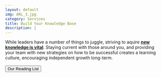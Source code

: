 ```yaml
---
layout: default
img: ARL_3.jpg
category: Services
title: Build Your Knowledge Base
description: |
---
```

While leaders have a number of things to juggle, striving to aquire <strong><u>new knowledge is vital</u></strong>. Staying current with those around you, and providing your team with new strategies on how to be successful creates a learning culture, encouraging independent growth long-term.
<br />
<br />
<button>Our Reading List</button>